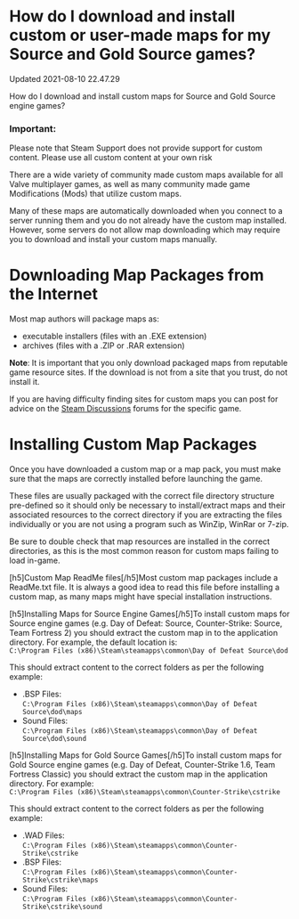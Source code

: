 # How do I download and install custom or user-made maps for my Source and Gold Source games?
Updated 2021-08-10 22.47.29

How do I download and install custom maps for Source and Gold Source engine games?  
  
  ### Important:
Please note that Steam Support does not provide support for custom content. Please use all custom content at your own risk  
  
There are a wide variety of community made custom maps available for all Valve multiplayer games, as well as many community made game Modifications (Mods) that utilize custom maps.  
  
Many of these maps are automatically downloaded when you connect to a server running them and you do not already have the custom map installed. However, some servers do not allow map downloading which may require you to download and install your custom maps manually.  
  
# Downloading Map Packages from the Internet
Most map authors will package maps as:  

* executable installers (files with an .EXE extension)
* archives (files with a .ZIP or .RAR extension)

  
**Note**: It is important that you only download packaged maps from reputable game resource sites. If the download is not from a site that you trust, do not install it.  
  
If you are having difficulty finding sites for custom maps you can post for advice on the [Steam Discussions](https://steamcommunity.com/discussions) forums for the specific game.  
  
# Installing Custom Map Packages
Once you have downloaded a custom map or a map pack, you must make sure that the maps are correctly installed before launching the game.  
  
These files are usually packaged with the correct file directory structure pre-defined so it should only be necessary to install/extract maps and their associated resources to the correct directory if you are extracting the files individually or you are not using a program such as WinZip, WinRar or 7-zip.  
  
Be sure to double check that map resources are installed in the correct directories, as this is the most common reason for custom maps failing to load in-game.  
  
[h5]Custom Map ReadMe files[/h5]Most custom map packages include a ReadMe.txt file. It is always a good idea to read this file before installing a custom map, as many maps might have special installation instructions.  
  
[h5]Installing Maps for Source Engine Games[/h5]To install custom maps for Source engine games (e.g. Day of Defeat: Source, Counter-Strike: Source, Team Fortress 2) you should extract the custom map in to the application directory. For example, the default location is:  
`C:\Program Files (x86)\Steam\steamapps\common\Day of Defeat Source\dod`  
  
This should extract content to the correct folders as per the following example:  
  

* .BSP Files:  
`C:\Program Files (x86)\Steam\steamapps\common\Day of Defeat Source\dod\maps`
* Sound Files:  
`C:\Program Files (x86)\Steam\steamapps\common\Day of Defeat Source\dod\sound`

  
  
[h5]Installing Maps for Gold Source Games[/h5]To install custom maps for Gold Source engine games (e.g. Day of Defeat, Counter-Strike 1.6, Team Fortress Classic) you should extract the custom map in the application directory. For example:  
`C:\Program Files (x86)\Steam\steamapps\common\Counter-Strike\cstrike`  
  
This should extract content to the correct folders as per the following example:  
  

* .WAD Files:  
`C:\Program Files (x86)\Steam\steamapps\common\Counter-Strike\cstrike`
* .BSP Files:  
`C:\Program Files (x86)\Steam\steamapps\common\Counter-Strike\cstrike\maps`
* Sound Files:  
`C:\Program Files (x86)\Steam\steamapps\common\Counter-Strike\cstrike\sound`